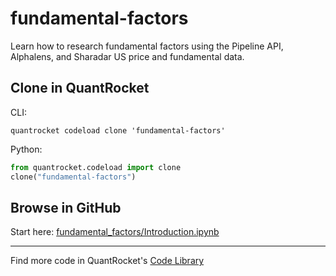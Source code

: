 # fundamental-factors

Learn how to research fundamental factors using the Pipeline API, Alphalens, and Sharadar US price and fundamental data.

## Clone in QuantRocket

CLI:

```shell
quantrocket codeload clone 'fundamental-factors'
```

Python:

```python
from quantrocket.codeload import clone
clone("fundamental-factors")
```

## Browse in GitHub

Start here: [fundamental_factors/Introduction.ipynb](fundamental_factors/Introduction.ipynb)

***

Find more code in QuantRocket's [Code Library](https://www.quantrocket.com/code/)
